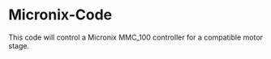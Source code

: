 # Micronix-Code
This code will control a Micronix MMC_100 controller for a compatible motor stage. 
